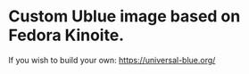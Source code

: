 # Custom Ublue image based on Fedora Kinoite.

If you wish to build your own: https://universal-blue.org/
